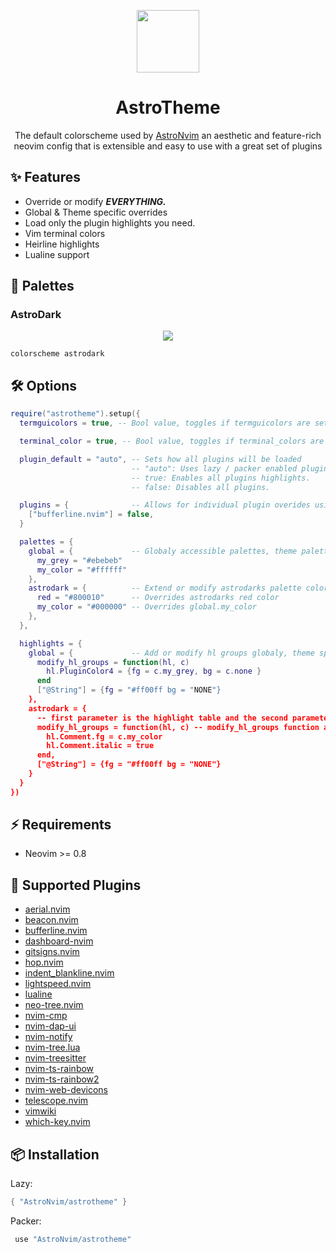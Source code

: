 <p align="center">
<img src="https://camo.githubusercontent.com/92892e2441ba11c6584a145459c4fd61d26dc9080e802105c65819b7db05e22c/68747470733a2f2f617374726f6e76696d2e6769746875622e696f2f696d672f6c6f676f2f617374726f6e76696d2e737667" width=100/>
</p>

<h1 align="center"> AstroTheme </h1>

<p align="center">The default colorscheme used by <a href="https://github.com/AstroNvim/AstroNvim">AstroNvim</a> an aesthetic and feature-rich neovim config that is extensible and easy to use with a great set of plugins  </p>

## ✨ Features

- Override or modify **_EVERYTHING._**
- Global & Theme specific overrides
- Load only the plugin highlights you need.
- Vim terminal colors
- Heirline highlights
- Lualine support

## 🎨 Palettes

### AstroDark

<p align="center">
<img src="https://github.com/AstroNvim/astronvim.github.io/raw/main/static/img/overview.png"/>
</p>

```vim
colorscheme astrodark
```

## 🛠 Options

```lua
require("astrotheme").setup({
  termguicolors = true, -- Bool value, toggles if termguicolors are set by AstroTheme.

  terminal_color = true, -- Bool value, toggles if terminal_colors are set by AstroTheme.

  plugin_default = "auto", -- Sets how all plugins will be loaded
                           -- "auto": Uses lazy / packer enabled plugins to load highlights.
                           -- true: Enables all plugins highlights.
                           -- false: Disables all plugins.

  plugins = {              -- Allows for individual plugin overides using plugin name and value from above.
    ["bufferline.nvim"] = false,
  }

  palettes = {
    global = {             -- Globaly accessible palettes, theme palettes take priority.
      my_grey = "#ebebeb"
      my_color = "#ffffff"
    },
    astrodark = {          -- Extend or modify astrodarks palette colors
      red = "#800010"      -- Overrides astrodarks red color
      my_color = "#000000" -- Overrides global.my_color
    },
  },

  highlights = {
    global = {             -- Add or modify hl groups globaly, theme specific hl groups take priority.
      modify_hl_groups = function(hl, c)
        hl.PluginColor4 = {fg = c.my_grey, bg = c.none }
      end
      ["@String"] = {fg = "#ff00ff bg = "NONE"}
    },
    astrodark = {
      -- first parameter is the highlight table and the second parameter is the color palette table
      modify_hl_groups = function(hl, c) -- modify_hl_groups function allows you to modify hl groups,
        hl.Comment.fg = c.my_color
        hl.Comment.italic = true
      end,
      ["@String"] = {fg = "#ff00ff bg = "NONE"}
    }
  }
})
```

## ⚡ Requirements

- Neovim >= 0.8

## 🔌 Supported Plugins

- [aerial.nvim](https://github.com/stevearc/aerial.nvim)
- [beacon.nvim](https://github.com/DanilaMihailov/beacon.nvim)
- [bufferline.nvim](https://github.com/akinsho/bufferline.nvim)
- [dashboard-nvim](https://github.com/glepnir/dashboard-nvim)
- [gitsigns.nvim](https://github.com/lewis6991/gitsigns.nvim)
- [hop.nvim](https://github.com/phaazon/hop.nvim/)
- [indent_blankline.nvim](https://github.com/lukas-reineke/indent-blankline.nvim)
- [lightspeed.nvim](https://github.com/ggandor/lightspeed.nvim)
- [lualine](https://github.com/nvim-lualine/lualine.nvim)
- [neo-tree.nvim](https://github.com/nvim-neo-tree/neo-tree.nvim)
- [nvim-cmp](https://github.com/hrsh7th/nvim-cmp)
- [nvim-dap-ui](https://github.com/rcarriga/nvim-dap-ui)
- [nvim-notify](https://github.com/rcarriga/nvim-notify)
- [nvim-tree.lua](https://github.com/nvim-tree/nvim-tree.lua)
- [nvim-treesitter](https://github.com/nvim-treesitter/nvim-treesitter)
- [nvim-ts-rainbow](https://github.com/p00f/nvim-ts-rainbow)
- [nvim-ts-rainbow2](https://github.com/HiPhish/nvim-ts-rainbow2)
- [nvim-web-devicons](https://github.com/nvim-tree/nvim-web-devicons)
- [telescope.nvim](https://github.com/nvim-telescope/telescope.nvim)
- [vimwiki](https://github.com/vimwiki/vimwiki)
- [which-key.nvim](https://github.com/folke/which-key.nvim)

## 📦 Installation

Lazy:

```lua
{ "AstroNvim/astrotheme" }
```

Packer:

```lua
 use "AstroNvim/astrotheme"
```
